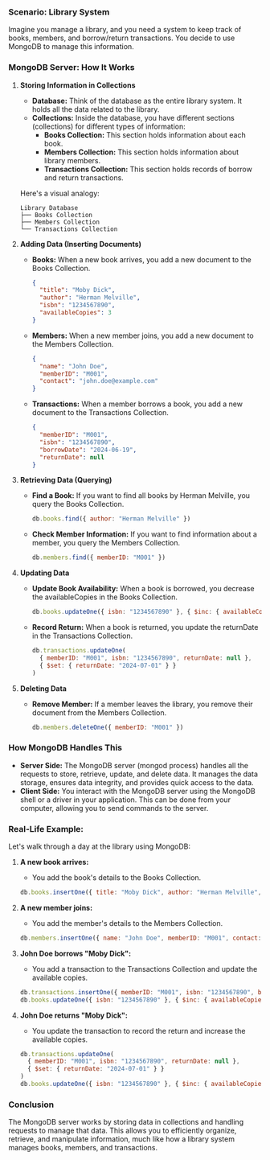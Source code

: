 ### Scenario: Library System

Imagine you manage a library, and you need a system to keep track of books, members, and borrow/return transactions. You decide to use MongoDB to manage this information.

### MongoDB Server: How It Works

1. **Storing Information in Collections**
   - **Database:** Think of the database as the entire library system. It holds all the data related to the library.
   - **Collections:** Inside the database, you have different sections (collections) for different types of information:
     - **Books Collection:** This section holds information about each book.
     - **Members Collection:** This section holds information about library members.
     - **Transactions Collection:** This section holds records of borrow and return transactions.

   Here's a visual analogy:
   ```
   Library Database
   ├── Books Collection
   ├── Members Collection
   └── Transactions Collection
   ```

2. **Adding Data (Inserting Documents)**
   - **Books:** When a new book arrives, you add a new document to the Books Collection.
     ```json
     {
       "title": "Moby Dick",
       "author": "Herman Melville",
       "isbn": "1234567890",
       "availableCopies": 3
     }
     ```
   - **Members:** When a new member joins, you add a new document to the Members Collection.
     ```json
     {
       "name": "John Doe",
       "memberID": "M001",
       "contact": "john.doe@example.com"
     }
     ```
   - **Transactions:** When a member borrows a book, you add a new document to the Transactions Collection.
     ```json
     {
       "memberID": "M001",
       "isbn": "1234567890",
       "borrowDate": "2024-06-19",
       "returnDate": null
     }
     ```

3. **Retrieving Data (Querying)**
   - **Find a Book:** If you want to find all books by Herman Melville, you query the Books Collection.
     ```javascript
     db.books.find({ author: "Herman Melville" })
     ```
   - **Check Member Information:** If you want to find information about a member, you query the Members Collection.
     ```javascript
     db.members.find({ memberID: "M001" })
     ```

4. **Updating Data**
   - **Update Book Availability:** When a book is borrowed, you decrease the availableCopies in the Books Collection.
     ```javascript
     db.books.updateOne({ isbn: "1234567890" }, { $inc: { availableCopies: -1 } })
     ```
   - **Record Return:** When a book is returned, you update the returnDate in the Transactions Collection.
     ```javascript
     db.transactions.updateOne(
       { memberID: "M001", isbn: "1234567890", returnDate: null },
       { $set: { returnDate: "2024-07-01" } }
     )
     ```

5. **Deleting Data**
   - **Remove Member:** If a member leaves the library, you remove their document from the Members Collection.
     ```javascript
     db.members.deleteOne({ memberID: "M001" })
     ```

### How MongoDB Handles This

- **Server Side:** The MongoDB server (mongod process) handles all the requests to store, retrieve, update, and delete data. It manages the data storage, ensures data integrity, and provides quick access to the data.
- **Client Side:** You interact with the MongoDB server using the MongoDB shell or a driver in your application. This can be done from your computer, allowing you to send commands to the server.

### Real-Life Example:

Let's walk through a day at the library using MongoDB:

1. **A new book arrives:**
   - You add the book's details to the Books Collection.
   ```javascript
   db.books.insertOne({ title: "Moby Dick", author: "Herman Melville", isbn: "1234567890", availableCopies: 3 })
   ```

2. **A new member joins:**
   - You add the member's details to the Members Collection.
   ```javascript
   db.members.insertOne({ name: "John Doe", memberID: "M001", contact: "john.doe@example.com" })
   ```

3. **John Doe borrows "Moby Dick":**
   - You add a transaction to the Transactions Collection and update the available copies.
   ```javascript
   db.transactions.insertOne({ memberID: "M001", isbn: "1234567890", borrowDate: "2024-06-19", returnDate: null })
   db.books.updateOne({ isbn: "1234567890" }, { $inc: { availableCopies: -1 } })
   ```

4. **John Doe returns "Moby Dick":**
   - You update the transaction to record the return and increase the available copies.
   ```javascript
   db.transactions.updateOne(
     { memberID: "M001", isbn: "1234567890", returnDate: null },
     { $set: { returnDate: "2024-07-01" } }
   )
   db.books.updateOne({ isbn: "1234567890" }, { $inc: { availableCopies: 1 } })
   ```

### Conclusion
The MongoDB server works by storing data in collections and handling requests to manage that data. This allows you to efficiently organize, retrieve, and manipulate information, much like how a library system manages books, members, and transactions.